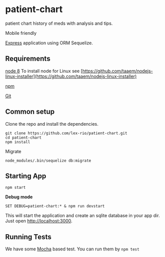 # patient-chart
patient chart history of meds with analysis and tips.

Mobile friendly

[Express](https://expressjs.com) application using ORM Sequelize.

## Requirements

[node 8](https://nodejs.org)
To install node for Linux see [https://github.com/taaem/nodejs-linux-installer](https://github.com/taaem/nodejs-linux-installer)

[npm](https://www.npmjs.com/)

[Git](https://git-scm.com/)

## Common setup

Clone the repo and install the dependencies.

```
git clone https://github.com/lex-rio/patient-chart.git
cd patient-chart
npm install
```
Migrate
```
node_modules/.bin/sequelize db:migrate
```

## Starting App

```
npm start
```
**Debug mode**

```
SET DEBUG=patient-chart:* & npm run devstart
```

This will start the application and create an sqlite database in your app dir.
Just open [http://localhost:3000](http://localhost:3000).

## Running Tests

We have some [Mocha](https://mochajs.org) based test. You can run them by `npm test`